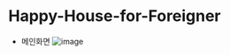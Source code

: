 # Happy-House-for-Foreigner

- 메인화면
![image](https://user-images.githubusercontent.com/33507553/85219594-4c28a600-b3e0-11ea-81db-b9d39df278a9.png)
